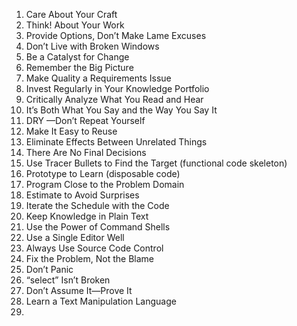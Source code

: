 1. Care About Your Craft
2. Think! About Your Work
3. Provide Options, Don’t Make Lame Excuses
4. Don’t Live with Broken Windows
5. Be a Catalyst for Change
6. Remember the Big Picture
7. Make Quality a Requirements Issue
8. Invest Regularly in Your Knowledge Portfolio
9. Critically Analyze What You Read and Hear
10. It’s Both What You Say and the Way You Say It
11. DRY —Don’t Repeat Yourself
12. Make It Easy to Reuse
13. Eliminate Effects Between Unrelated Things
14. There Are No Final Decisions
15. Use Tracer Bullets to Find the Target (functional code skeleton)
16. Prototype to Learn (disposable code)
17. Program Close to the Problem Domain
18. Estimate to Avoid Surprises
19. Iterate the Schedule with the Code
20. Keep Knowledge in Plain Text 
21. Use the Power of Command Shells
22. Use a Single Editor Well
23. Always Use Source Code Control
24. Fix the Problem, Not the Blame
25. Don’t Panic
26. “select” Isn’t Broken
27. Don’t Assume It—Prove It
28. Learn a Text Manipulation Language
29. 